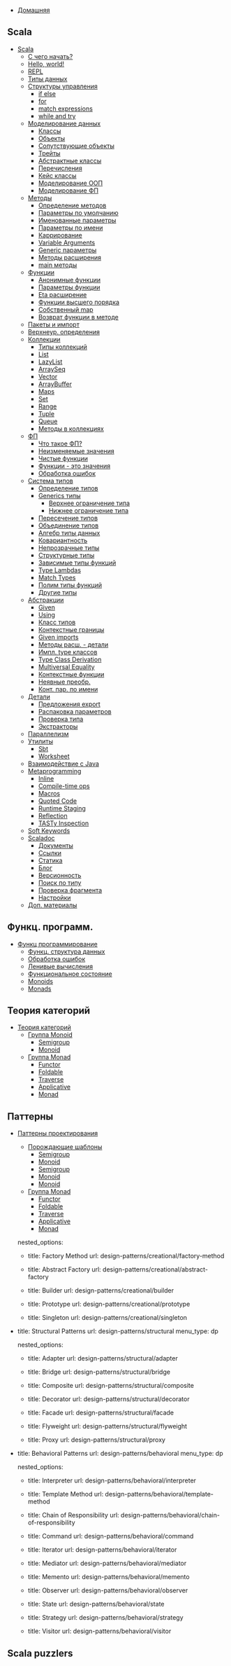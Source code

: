 - [Домашняя](README.md)

## Scala
- [Scala](scala/index.md)
  - [С чего начать?](scala/getting-started.md)
  - [Hello, world!](scala/hello_world.md)
  - [REPL](scala/repl.md)
  - [Типы данных](scala/types.md)
  - [Структуры управления](scala/structures.md)
    - [if else](scala/structures/ifelse.md)
    - [for](scala/structures/for.md)
    - [match expressions](scala/structures/match.md)
    - [while and try](scala/structures/others.md)
  - [Моделирование данных](scala/modeling.md)
    - [Классы](scala/modeling/classes.md)
    - [Объекты](scala/modeling/objects.md)
    - [Сопутствующие объекты](scala/modeling/companion-objects.md)
    - [Трейты](scala/modeling/traits.md)
    - [Абстрактные классы](scala/modeling/abstract-class.md)
    - [Перечисления](scala/modeling/enums.md)
    - [Кейс классы](scala/modeling/case-class.md)
    - [Моделирование ООП](scala/modeling/oop.md)
    - [Моделирование ФП](scala/modeling/fp.md)
  - [Методы](scala/methods.md)
    - [Определение методов](scala/methods/method-features.md)
    - [Параметры по умолчанию](scala/methods/default-parameters.md)
    - [Именованные параметры](scala/methods/named-parameters.md)
    - [Параметры по имени](scala/methods/by-name-parameter.md)
    - [Каррирование](scala/methods/partially-applied-functions.md)
    - [Variable Arguments](scala/methods/vararg-parameters.md)
    - [Generic параметры](scala/methods/generic-parameter.md)
    - [Методы расширения](scala/methods/extension-methods.md)
    - [main методы](scala/methods/main-methods.md)
  - [Функции](scala/functions.md)
    - [Анонимные функции](scala/functions/anonymous.md)
    - [Параметры функции](scala/functions/variables.md)
    - [Eta расширение](scala/functions/eta.md)
    - [Функции высшего порядка](scala/functions/hofs.md)
    - [Собственный map](scala/functions/write-map.md)
    - [Возврат функции в методе](scala/functions/returns-function.md)
  - [Пакеты и импорт](scala/packaging.md)
  - [Верхнеур. определения](scala/toplevel-definitions.md)
  - [Коллекции](scala/collections.md)
    - [Типы коллекций](scala/collections/classes.md)
    - [List](scala/collections/list.md)
    - [LazyList](scala/collections/lazylist.md)
    - [ArraySeq](scala/collections/array-seq.md)
    - [Vector](scala/collections/vector.md)
    - [ArrayBuffer](scala/collections/array-buffer.md)
    - [Maps](scala/collections/maps.md)
    - [Set](scala/collections/set.md)
    - [Range](scala/collections/range.md)
    - [Tuple](scala/collections/tuple.md)
    - [Queue](scala/collections/queue.md)
    - [Методы в коллекциях](scala/collections/methods.md)
  - [ФП](scala/fp.md)
    - [Что такое ФП?](scala/fp/what-is-fp.md)
    - [Неизменяемые значения](scala/fp/immutable-values.md)
    - [Чистые функции](scala/fp/pure-functions.md)
    - [Функции - это значения](scala/fp/functions-are-values.md)
    - [Обработка ошибок](scala/fp/functional-error-handling.md)
  - [Система типов](scala/type-system.md)
    - [Определение типов](scala/type-system/types-inferred.md)
    - [Generics типы](scala/type-system/types-generics.md)
      - [Верхнее ограничение типа](scala/type-system/upper-type-bounds.md)
      - [Нижнее ограничение типа](scala/type-system/lower-type-bounds.md)
    - [Пересечение типов](scala/type-system/types-intersection.md)
    - [Объединение типов](scala/type-system/types-union.md)
    - [Алгебр типы данных](scala/type-system/types-adts.md)
    - [Ковариантность](scala/type-system/types-variance.md)
    - [Непрозрачные типы](scala/type-system/types-opaque.md)
    - [Структурные типы](scala/type-system/types-structural.md)
    - [Зависимые типы функций](scala/type-system/types-dependent-function.md)
    - [Type Lambdas](scala/type-system/type-lambdas.md)
    - [Match Types](scala/type-system/match-types.md)
    - [Полим типы функций](scala/type-system/polymorphic-function-types.md)
    - [Другие типы](scala/type-system/types-others.md)
  - [Абстракции](scala/abstractions.md)
    - [Given](scala/abstractions/ca-given.md)
    - [Using](scala/abstractions/ca-using.md)
    - [Класс типов](scala/abstractions/type-classes.md)
    - [Контекстные границы](scala/abstractions/ca-context-bounds.md)
    - [Given imports](scala/abstractions/ca-given-imports.md)
    - [Методы расш. - детали](scala/abstractions/ca-extension-methods.md)
    - [Импл. type классов](scala/abstractions/ca-type-classes.md)
    - [Type Class Derivation](scala/abstractions/ca-type-class-derivation.md)
    - [Multiversal Equality](scala/abstractions/ca-multiversal-equality.md)
    - [Контекстные функции](scala/abstractions/context-functions.md)
    - [Неявные преобр.](scala/abstractions/ca-implicit-conversions.md)
    - [Конт. пар. по имени](scala/abstractions/ca-by-name-parameters.md)
  - [Детали](scala/details.md)
    - [Предложения export](scala/details/export-causes.md)
    - [Распаковка параметров](scala/details/parameter-untupling.md)
    - [Проверка типа](scala/details/type-test.md)
    - [Экстракторы](scala/details/pattern-matching.md)
  - [Параллелизм](scala/concurrency.md)
  - [Утилиты](scala/tools.md)
    - [Sbt](scala/tools/tools-sbt.md)
    - [Worksheet](scala/tools/tools-worksheets.md)
  - [Взаимодействие с Java](scala/with_java.md)
  - [Metaprogramming](scala/metaprogramming.md)
    - [Inline](scala/metaprogramming/inline.md)
    - [Compile-time ops](scala/metaprogramming/compile-time-ops.md)
    - [Macros](scala/metaprogramming/macros.md)
    - [Quoted Code](scala/metaprogramming/quoted-code.md)
    - [Runtime Staging](scala/metaprogramming/runtime-staging.md)
    - [Reflection](scala/metaprogramming/reflection.md)
    - [TASTy Inspection](scala/metaprogramming/tasty-inspection.md)
  - [Soft Keywords](scala/soft-keywords.md)
  - [Scaladoc](scala/scaladoc.md)
    - [Документы](scala/scaladoc/docstrings.md)
    - [Ссылки](scala/scaladoc/linking.md)
    - [Статика](scala/scaladoc/static-site.md)
    - [Блог](scala/scaladoc/blog.md)
    - [Версионность](scala/scaladoc/site-versioning.md)
    - [Поиск по типу](scala/scaladoc/search-engine.md)
    - [Проверка фрагмента](scala/scaladoc/snippet-compiler.md)
    - [Настройки](scala/scaladoc/settings.md)
  - [Доп. материалы](extra.md)

## Функц. программ.
- [Функц программирование](fp/index.md)
  - [Функц. структура данных](fp/data-structures.md)
  - [Обработка ошибок](fp/handling-errors.md)
  - [Ленивые вычисления](fp/laziness.md)
  - [Функциональное состояние](fp/state.md)
  - [Monoids](fp/monoids.md)
  - [Monads](fp/monads.md)

## Теория категорий
- [Теория категорий](typeclass/index.md)
  - [Группа Monoid](typeclass/monoid.md)
    - [Semigroup](typeclass/monoid/semigroup.md)
    - [Monoid](typeclass/monoid/monoid.md)
  - [Группа Monad](typeclass/monad.md)
    - [Functor](typeclass/monad/functor.md)
    - [Foldable](typeclass/monad/foldable.md)
    - [Traverse](typeclass/monad/traverse.md)
    - [Applicative](typeclass/monad/applicative.md)
    - [Monad](typeclass/monad/monad.md)

## Паттерны

- [Паттерны проектирования](patterns/index.md)
  - [Порождающие шаблоны](patterns/creational.md)
    - [Semigroup](patterns/monoid/semigroup.md)
    - [Monoid](patterns/monoid/monoid.md)
    - [Semigroup](patterns/monoid/semigroup.md)
    - [Monoid](patterns/monoid/monoid.md)
    - [Monoid](patterns/monoid/monoid.md)
  - [Группа Monad](patterns/monad.md)
    - [Functor](patterns/monad/functor.md)
    - [Foldable](patterns/monad/foldable.md)
    - [Traverse](patterns/monad/traverse.md)
    - [Applicative](patterns/monad/applicative.md)
    - [Monad](patterns/monad/monad.md)



  nested_options:
  - title: Factory Method
    url: design-patterns/creational/factory-method

  - title: Abstract Factory
    url: design-patterns/creational/abstract-factory

  - title: Builder
    url: design-patterns/creational/builder

  - title: Prototype
    url: design-patterns/creational/prototype

  - title: Singleton
    url: design-patterns/creational/singleton




- title: Structural Patterns
  url: design-patterns/structural
  menu_type: dp

  nested_options:
  - title: Adapter
    url: design-patterns/structural/adapter

  - title: Bridge
    url: design-patterns/structural/bridge

  - title: Composite
    url: design-patterns/structural/composite

  - title: Decorator
    url: design-patterns/structural/decorator

  - title: Facade
    url: design-patterns/structural/facade

  - title: Flyweight
    url: design-patterns/structural/flyweight

  - title: Proxy
    url: design-patterns/structural/proxy

- title: Behavioral Patterns
  url: design-patterns/behavioral
  menu_type: dp

  nested_options:
  - title: Interpreter
    url: design-patterns/behavioral/interpreter

  - title: Template Method
    url: design-patterns/behavioral/template-method

  - title: Chain of Responsibility
    url: design-patterns/behavioral/chain-of-responsibility

  - title: Command
    url: design-patterns/behavioral/command

  - title: Iterator
    url: design-patterns/behavioral/iterator

  - title: Mediator
    url: design-patterns/behavioral/mediator

  - title: Memento
    url: design-patterns/behavioral/memento

  - title: Observer
    url: design-patterns/behavioral/observer

  - title: State
    url: design-patterns/behavioral/state

  - title: Strategy
    url: design-patterns/behavioral/strategy

  - title: Visitor
    url: design-patterns/behavioral/visitor




## Scala puzzlers
